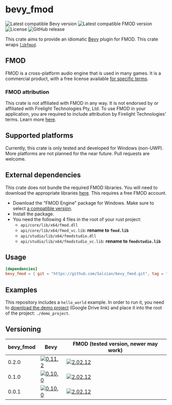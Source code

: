 # bevy_fmod

![Latest compatible Bevy version][Bevy 0.11.2 img]
![Latest compatible FMOD version][FMOD 2.02.12 img]
![License][License img]
![GitHub release][GitHub release img]

This crate aims to provide an idiomatic [Bevy] plugin for FMOD. This crate wraps [`libfmod`][libfmod].

## FMOD

FMOD is a cross-platform audio engine that is used in many games. It is a commercial product, with a free license
available [for specific terms][FMOD licensing].

### FMOD attribution

This crate is not affiliated with FMOD in any way. It is not endorsed by or affiliated with Firelight Technologies Pty,
Ltd. To use FMOD in your application, you are required to include attribution by Firelight Technologies' terms.
Learn more [here][FMOD attribution].

## Supported platforms

Currently, this crate is only tested and developed for Windows (non-UWP). More platforms are not planned for the near
future. Pull requests are welcome.

## External dependencies

This crate does not bundle the required FMOD libraries. You will need to download the appropriate
libraries [here][FMOD libraries download].
This requires a free FMOD account.

- Download the "FMOD Engine" package for Windows. Make sure to select [a compatible version](#versioning).
- Install the package.
- You need the following 4 files in the root of your rust project:
    - `api/core/lib/x64/fmod.dll`
    - `api/core/lib/x64/fmod_vc.lib`: **rename to `fmod.lib`**
    - `api/studio/lib/x64/fmodstudio.dll`
    - `api/studio/lib/x64/fmodstudio_vc.lib`: **rename to `fmodstudio.lib`**

## Usage

```toml
[dependencies]
bevy_fmod = { git = "https://github.com/Salzian/bevy_fmod.git", tag = "v0.1.0" }
```

## Examples

This repository includes a `hello_world` example. In order to run it, you need
to [download the demo project][demo_project] (Google Drive link) and place it into the root of the
project: `./demo_project`.

## Versioning

| bevy_fmod | Bevy                                    | FMOD (tested version, newer may work)                 |
|-----------|-----------------------------------------|-------------------------------------------------------|
| 0.2.0     | [![0.11.2][Bevy 0.11.2 img]][Bevy 0.11] | [![2.02.12][FMOD 2.02.12 img]][FMOD revision history] |
| 0.1.0     | [![0.10.0][Bevy 0.10.0 img]][Bevy 0.10] | [![2.02.12][FMOD 2.02.12 img]][FMOD revision history] |
| 0.0.1     | [![0.10.0][Bevy 0.10.0 img]][Bevy 0.10] | [![2.02.12][FMOD 2.02.12 img]][FMOD revision history] |

[Bevy]: https://bevyengine.org

[Bevy 0.10]: https://bevyengine.org/news/bevy-0-10/

[Bevy 0.11]: https://bevyengine.org/news/bevy-0-11/

[Bevy 0.10.0 img]: https://img.shields.io/badge/Bevy-0.10.0-232326

[Bevy 0.11.2 img]: https://img.shields.io/badge/Bevy-0.11.2-232326

[FMOD licensing]: https://fmod.com/licensing

[FMOD attribution]: https://fmod.com/attribution

[FMOD libraries download]: https://fmod.com/download#fmodengine

[FMOD revision history]: https://www.fmod.com/docs/2.02/studio/welcome-to-fmod-studio-revision-history.html

[FMOD 2.02.12 img]: https://img.shields.io/badge/FMOD-2.02.12-black

[libfmod]: https://github.com/lebedec/libfmod

[demo_project]: https://drive.google.com/file/d/13Mxq_jEHXDLuam6M9whNowGUf_KBGKTU/view?usp=sharing

[salzian]: https://salzian.dev

[License img]: https://img.shields.io/badge/License-MIT%20OR%20Apache%202.0-informal

[GitHub release img]: https://img.shields.io/github/v/release/Salzian/bevy_fmod?filter=v*